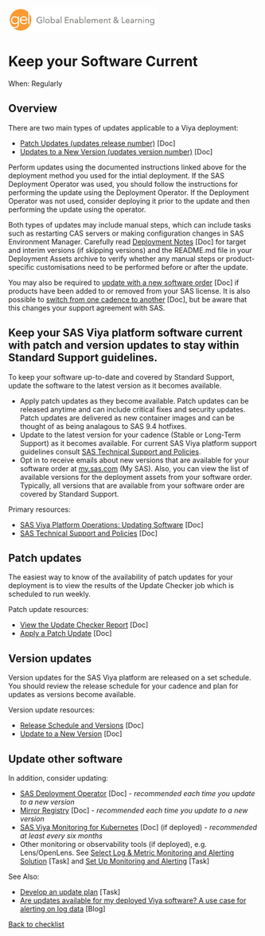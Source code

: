 ![Global Enablement & Learning](/img/gel_banner_logo_tech-partners.jpg)

# Keep your Software Current

<!--
SortString: 0590
Description: Keep your software current with patch and version updates to stay within Standard Support guidelines.
Tags: Regular,New,Done
Topic: SAS Administration
Essential: -
Author: Scott McCauley,Ajmal Farzam
Frequency: Monthly
-->
When: Regularly

## Overview

There are two main types of updates applicable to a Viya deployment:

* [Patch Updates (updates release number)](https://go.documentation.sas.com/doc/en/sasadmincdc/default/k8sag/p0954mgxmsddrmn1klrphsbnqasm.htm) [Doc]
* [Updates to a New Version (updates version number)](https://go.documentation.sas.com/doc/en/sasadmincdc/default/k8sag/p043aa4ghwwom6n1beyfifdgkve7.htm) [Doc]

Perform updates using the documented instructions linked above for the deployment method you used for the intial deployment. If the SAS Deployment Operator was used, you should follow the instructions for performing the update using the Deployment Operator. If the Deployment Operator was not used, consider deploying it prior to the update and then performing the update using the operator.

Both types of updates may include manual steps, which can include tasks such as restarting CAS servers or making configuration changes in SAS Environment Manager. Carefully read [Deployment Notes](https://go.documentation.sas.com/doc/en/sasadmincdc/default/dplynotes/titlepage.htm)  [Doc] for target and interim versions (if skipping versions) and the README.md file in your Deployment Assets archive to verify whether any manual steps or product-specific customisations need to be performed before or after the update.

You may also be required to [update with a new software order](https://go.documentation.sas.com/doc/en/sasadmincdc/default/k8sag/p0wgfbnhvyy2ddn197vzpecdedpe.htm) [Doc] if products have been added to or removed from your SAS license. It is also possible to [switch from one cadence to another](https://go.documentation.sas.com/doc/en/sasadmincdc/default/k8sag/p168scdc52dssjn18eothkwcb7vy.htm#n0chk9gigni4ban1v7tsyg3vqcbg) [Doc], but be aware that this changes your support agreement with SAS.

## Keep your SAS Viya platform software current with patch and version updates to stay within Standard Support guidelines.

To keep your software up-to-date and covered by Standard Support, update the software to the latest version as it becomes available.

* Apply patch updates as they become available. Patch updates can be released anytime and can include critical fixes and security updates. Patch updates are delivered as new container images and can be thought of as being analagous to SAS 9.4 hotfixes.
* Update to the latest version for your cadence (Stable or Long-Term Support) as it becomes available. For current SAS Viya platform support guidelines consult [SAS Technical Support and Policies](https://support.sas.com/en/technical-support/services-policies.html#Viyastart).
* Opt in to receive emails about new versions that are available for your software order at [my.sas.com](https://my.sas.com) (My SAS). Also, you can view the list of available versions for the deployment assets from your software order. Typically, all versions that are available from your software order are covered by Standard Support.

Primary resources:

* [SAS Viya Platform Operations: Updating Software](https://go.documentation.sas.com/doc/en/sasadmincdc/default/k8sag/titlepage.htm) [Doc]
* [SAS Technical Support and Policies](https://support.sas.com/en/technical-support/services-policies.html#Viyastart) [Doc]

## Patch updates

The easiest way to know of the availability of patch updates for your deployment
is to view the results of the Update Checker job which is scheduled to run weekly.

Patch update resources:

* [View the Update Checker Report](https://go.documentation.sas.com/doc/en/sasadmincdc/default/k8sag/p1it185kd37v25n1aoybu799tpk4.htm) [Doc]
* [Apply a Patch Update](https://go.documentation.sas.com/doc/en/sasadmincdc/default/k8sag/p0954mgxmsddrmn1klrphsbnqasm.htm) [Doc]

## Version updates

Version updates for the SAS Viya platform are released on a set schedule. You should review the release schedule for your cadence and plan for updates as versions become available.

Version update resources:

* [Release Schedule and Versions](https://go.documentation.sas.com/doc/en/sasadmincdc/default/itopscon/n0skwn6305faxnn1v0lfhzssr41u.htm) [Doc]
* [Update to a New Version](https://go.documentation.sas.com/doc/en/sasadmincdc/default/k8sag/p043aa4ghwwom6n1beyfifdgkve7.htm) [Doc]

## Update other software

In addition, consider updating:

* [SAS Deployment Operator](https://go.documentation.sas.com/doc/en/sasadmincdc/default/k8sag/p0dyk8rscirt5an1g4nd0f0gtp0c.htm#p08v6eq9jyj6iwn0z2yoz1xgz5h3) [Doc] - *recommended each time you update to a new version*
* [Mirror Registry](https://go.documentation.sas.com/doc/en/sasadmincdc/default/k8sag/p0dyk8rscirt5an1g4nd0f0gtp0c.htm#p15fercepbok98n1k30hzbt9nydh) [Doc] - *recommended each time you update to a new version*
* [SAS Viya Monitoring for Kubernetes](https://go.documentation.sas.com/doc/en/obsrvcdc/default/obsrvdply/p1urfnrds62qman1wh40uzomqymf.htm) [Doc] (if deployed) - *recommended at least every six months*
* Other monitoring or observability tools (if deployed), e.g. Lens/OpenLens. See [Select Log & Metric Monitoring and Alerting Solution](./select_monitoring_solution.md) [Task] and [Set Up Monitoring and Alerting](./observability_monitoring_and_alerting.md) [Task]


See Also:

* [Develop an update plan](./develop_update_plan.md) [Task]
* [Are updates available for my deployed Viya software? A use case for alerting on log data](https://communities.sas.com/t5/SAS-Communities-Library/Are-updates-available-for-my-deployed-Viya-software-A-use-case/ta-p/750916) [Blog]

[Back to checklist](../checklist.md)
